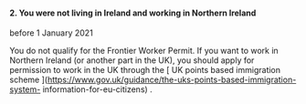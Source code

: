 ####  2\. You were not living in Ireland and working in Northern Ireland
before 1 January 2021

You do not qualify for the Frontier Worker Permit. If you want to work in
Northern Ireland (or another part in the UK), you should apply for permission
to work in the UK through the [ UK points based immigration scheme
](https://www.gov.uk/guidance/the-uks-points-based-immigration-system-
information-for-eu-citizens) .
